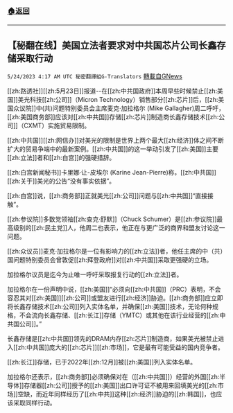 ###  [:house:返回](README.md)
---


## 【秘翻在线】美国立法者要求对中共国芯片公司长鑫存储采取行动
`5/24/2023 4:17 AM UTC 秘密翻譯組G-Translators` [轉載自GNews](https://gnews.org/articles/1326189)

        

[[zh:路透社]][[zh:5月23日]]报道--在[[zh:中共国政府]]本周早些时候禁止[[zh:美国]]美光科技[[zh:公司]]（Micron Technology）销售部分[[zh:芯片]]后，[[zh:美国众议院]]中(共)问题特别委员会主席麦克·加拉格尔 (Mike Gallagher)周二呼吁，[[zh:美国商务部]]应该对[[zh:中共国]]存储[[zh:芯片]]制造商长鑫存储技术[[zh:公司]]（CXMT）实施贸易限制。

[[zh:中共国]][[zh:网信办]]对美光的限制是世界上两个最大[[zh:经济]]体之间不断扩大的贸易争端中的最新案例。[[zh:中共国]]的这一举动引发了[[zh:美国]]主要[[zh:立法]]者和[[zh:白宫]]的强硬措辞。

[[zh:白宫新闻秘书]]卡里娜·让-皮埃尔 (Karine Jean-Pierre)称，[[zh:中共国]][[zh:关于]]美光的公告“没有事实依据”。

[[zh:白宫]]说，[[zh:商务部]]正就美光[[zh:公司]]问题与[[zh:中共国]]“直接接触”。

[[zh:参议院]]多数党领袖[[zh:查克·舒默]]（Chuck Schumer）是[[zh:参议院]]最高级别的[[zh:民主党]]人，他周二也表示，他正在与更广泛的商界和盟友讨论这一问题。

[[zh:众议员]]麦克·加拉格尔是一位有影响力的[[zh:立法]]者，他任主席的中（共）国问题特别委员会曾敦促[[zh:拜登政府]]对[[zh:中共国]]采取更强硬的立场。

加拉格尔议员是迄今为止唯一呼吁采取报复行动的[[zh:立法]]者。

加拉格尔在一份声明中说，[[zh:美国]]“必须向[[zh:中共国]]（PRC）表明，不会容忍其对[[zh:美国]][[zh:公司]]或盟友进行[[zh:经济]]胁迫。[[zh:商务部]]应立即将长鑫存储技术[[zh:公司]]列入实体名单，并确保[[zh:美国]]技术，无论何种规格，不会流向长鑫存储、[[zh:长江]]存储（YMTC）或其他在该行业经营的[[zh:中共国公司]]。”

长鑫存储是[[zh:中共国]]领先的DRAM内存[[zh:芯片]]制造商，如果美光被禁止进入[[zh:中共国]]庞大的[[zh:芯片]][[zh:市场]]，它是最有可能受益的国内竞争者。

[[zh:长江]]存储，已于2022年[[zh:12月]]被[[zh:美国]]列入实体名单。

加拉格尔还表示，[[zh:商务部]]必须确保对在（[[zh:中共国]]）经营的外国[[zh:半导体]]存储器[[zh:公司]]授予的[[zh:美国]]出口许可证不被用来回填美光的[[zh:市场]]空缺，而近年同样经历了[[zh:中共]]这种[[zh:经济]]胁迫的[[zh:韩国]]，也应该采取同样行动。
